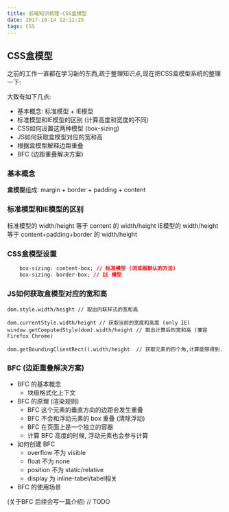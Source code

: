 ```yaml
---
title: 前端知识梳理-CSS盒模型
date: 2017-10-14 12:11:25
tags: CSS
---
```

## CSS盒模型

之前的工作一直都在学习新的东西,疏于整理知识点,现在把CSS盒模型系统的整理一下:

大致有如下几点:

- 基本概念: 标准模型 + IE模型
- 标准模型和IE模型的区别 (计算高度和宽度的不同)
- CSS如何设置这两种模型 (box-sizing)
- JS如何获取盒模型对应的宽和高
- 根据盒模型解释边距重叠
- BFC (边距重叠解决方案)

### 基本概念

**盒模型**组成: margin + border + padding + content

### 标准模型和IE模型的区别

标准模型的 width/height 等于 content 的 width/height
IE模型的 width/height 等于 content+padding+border 的 width/height

### CSS盒模型设置

```CSS
    box-sizing: content-box; // 标准模型 (浏览器默认的方法)
    box-sizing: border-box; // IE 模型
```

### JS如何获取盒模型对应的宽和高

 ```
 dom.style.width/height // 取出内联样式的宽和高

 dom.currentStyle.width/height // 获取当前的宽度和高度 (only IE)
 window.getComputedStyle(dom).width/height // 取出计算后的宽和高 (兼容 Firefox Chrome)

 dom.getBoundingClientRect().width/height  // 获取元素的四个角,计算能够得到.
 ```

### BFC (边距重叠解决方案)

- BFC 的基本概念
    + 块级格式化上下文
- BFC 的原理 (渲染规则)
    + BFC 这个元素的垂直方向的边距会发生重叠
    + BFC 不会和浮动元素的 box 重叠 (清除浮动)
    + BFC 在页面上是一个独立的容器
    + 计算 BFC 高度的时候, 浮动元素也会参与计算
- 如何创建 BFC 
    + overflow 不为 visible
    + float 不为 none
    + position 不为 static/relative
    + display 为 inline-tabel/tabel相关 
- BFC 的使用场景

(关于BFC 后续会写一篇介绍) // TODO
